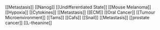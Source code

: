 [[Metastasis]]
[[Nanog]]
[[Undifferentiated State]]
[[Mouse Melanoma]]
[[Hypoxia]]
[[Cytokines]]
[[Metastasis]]
[[ECM]]
[[Oral Cancer]]
[[Tumour Microenvironment]]
[[Tams]]
[[Cafs]]
[[Snail]]
[[Metastasis]]
[[prostate cancer]]
[[L-theanine]]
